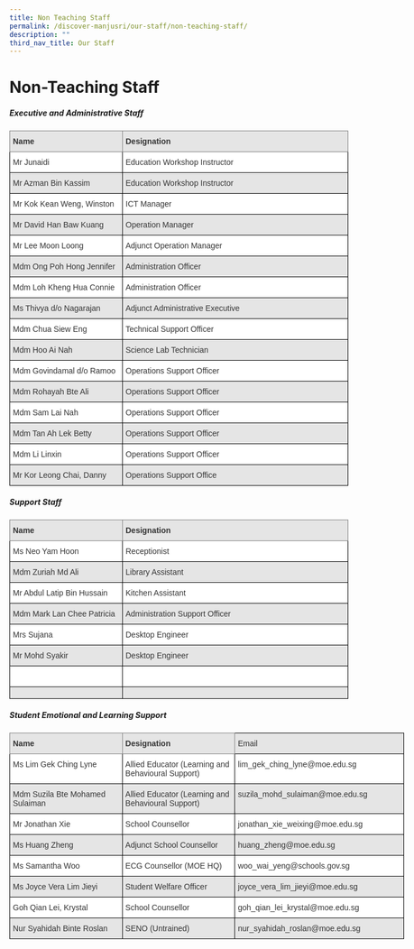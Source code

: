 ```yaml
---
title: Non Teaching Staff
permalink: /discover-manjusri/our-staff/non-teaching-staff/
description: ""
third_nav_title: Our Staff
---
```

# **Non-Teaching Staff**

##### **Executive and Administrative Staff**

<style type="text/css">
.tg  {border-collapse:collapse;border-spacing:0;}
.tg td{border-color:black;border-style:solid;border-width:1px;font-family:Arial, sans-serif;font-size:14px;
  overflow:hidden;padding:10px 5px;word-break:normal;}
.tg th{border-color:black;border-style:solid;border-width:1px;font-family:Arial, sans-serif;font-size:14px;
  font-weight:normal;overflow:hidden;padding:10px 5px;word-break:normal;}
.tg .tg-yu53{background-color:#E5E5E5;border-color:inherit;color:#333;font-weight:bold;text-align:left;vertical-align:top}
.tg .tg-citn{background-color:#FFF;color:#333;text-align:left;vertical-align:top}
.tg .tg-pz2b{background-color:#E5E5E5;color:#333;text-align:left;vertical-align:top}
</style>
<table class="tg" style="undefined;table-layout: fixed; width: 700px">
<colgroup>
<col style="width: 200px">
<col style="width: 400px">
</colgroup>
<thead>
  <tr>
    <th class="tg-yu53">Name    </th>
    <th class="tg-yu53">Designation<br></th>
  </tr>
</thead>
<tbody>
  <tr>
    <td class="tg-citn">Mr Junaidi<br></td>
    <td class="tg-citn">Education Workshop Instructor<br></td>
  </tr>
  <tr>
    <td class="tg-pz2b">Mr Azman Bin Kassim<br></td>
    <td class="tg-pz2b">Education Workshop Instructor <br></td>
  </tr>
  <tr>
    <td class="tg-citn">Mr Kok Kean Weng, Winston<br></td>
    <td class="tg-citn">ICT Manager<br></td>
  </tr>
  <tr>
    <td class="tg-pz2b">Mr David Han Baw Kuang <br></td>
    <td class="tg-pz2b">Operation Manager<br></td>
  </tr>
  <tr>
    <td class="tg-citn">Mr Lee Moon Loong</td>
    <td class="tg-citn">Adjunct Operation Manager</td>
  </tr>
  <tr>
    <td class="tg-pz2b">Mdm Ong Poh Hong Jennifer<br></td>
    <td class="tg-pz2b">Administration Officer<br></td>
  </tr>
  <tr>
    <td class="tg-citn">Mdm Loh Kheng Hua Connie<br></td>
    <td class="tg-citn">Administration Officer<br></td>
  </tr>
  <tr>
    <td class="tg-pz2b">Ms Thivya d/o Nagarajan</td>
    <td class="tg-pz2b">Adjunct Administrative Executive<br></td>
  </tr>
  <tr>
    <td class="tg-citn">Mdm Chua Siew Eng</td>
    <td class="tg-citn">Technical Support Officer<br></td>
  </tr>
  <tr>
    <td class="tg-pz2b">Mdm Hoo Ai Nah</td>
    <td class="tg-pz2b">Science Lab Technician</td>
  </tr>
  <tr>
    <td class="tg-citn">Mdm Govindamal d/o Ramoo<br></td>
    <td class="tg-citn">Operations Support Officer<br></td>
  </tr>
  <tr>
    <td class="tg-pz2b">Mdm Rohayah Bte Ali<br></td>
    <td class="tg-pz2b">Operations Support Officer<br></td>
  </tr>
  <tr>
    <td class="tg-citn">Mdm <span style="background-color:transparent">Sam Lai Nah</span><br></td>
    <td class="tg-citn">Operations Support Officer </td>
  </tr>
  <tr>
    <td class="tg-pz2b">Mdm Tan Ah Lek Betty<br></td>
    <td class="tg-pz2b">Operations Support Officer<br></td>
  </tr>
  <tr>
    <td class="tg-citn">Mdm <span style="background-color:transparent">Li Linxin</span><br></td>
    <td class="tg-citn">Operations Support Officer<br></td>
  </tr>
  <tr>
    <td class="tg-pz2b">Mr Kor Leong Chai, Danny</td>
    <td class="tg-pz2b">Operations Support Office</td>
  </tr>
</tbody>
</table>

##### **Support Staff**

<style type="text/css">
.tg  {border-collapse:collapse;border-spacing:0;}
.tg td{border-color:black;border-style:solid;border-width:1px;font-family:Arial, sans-serif;font-size:14px;
  overflow:hidden;padding:10px 5px;word-break:normal;}
.tg th{border-color:black;border-style:solid;border-width:1px;font-family:Arial, sans-serif;font-size:14px;
  font-weight:normal;overflow:hidden;padding:10px 5px;word-break:normal;}
.tg .tg-yu53{background-color:#E5E5E5;border-color:inherit;color:#333;font-weight:bold;text-align:left;vertical-align:top}
.tg .tg-citn{background-color:#FFF;color:#333;text-align:left;vertical-align:top}
.tg .tg-pz2b{background-color:#E5E5E5;color:#333;text-align:left;vertical-align:top}
.tg .tg-4hq5{background-color:#E5E5E5;color:#333;text-align:left;vertical-align:middle}
</style>
<table class="tg" style="undefined;table-layout: fixed; width: 700px">
<colgroup>
<col style="width: 200px">
<col style="width: 400px">
</colgroup>
<thead>
  <tr>
    <th class="tg-yu53">Name    </th>
    <th class="tg-yu53">Designation</th>
  </tr>
</thead>
<tbody>
  <tr>
    <td class="tg-citn">Ms Neo Yam Hoon</td>
    <td class="tg-citn">Receptionist</td>
  </tr>
  <tr>
    <td class="tg-pz2b">Mdm Zuriah Md Ali<br></td>
    <td class="tg-pz2b">Library Assistant<br></td>
  </tr>
  <tr>
    <td class="tg-citn">Mr Abdul Latip Bin Hussain</td>
    <td class="tg-citn">Kitchen Assistant</td>
  </tr>
  <tr>
    <td class="tg-pz2b">Mdm Mark Lan Chee Patricia<br></td>
    <td class="tg-pz2b">Administration Support Officer   </td>
  </tr>
  <tr>
    <td class="tg-citn">Mrs Sujana <br></td>
    <td class="tg-citn">Desktop Engineer</td>
  </tr>
  <tr>
    <td class="tg-pz2b">Mr Mohd Syakir<br></td>
    <td class="tg-pz2b">Desktop Engineer<br></td>
  </tr>
  <tr>
    <td class="tg-citn"><span style="background-color:transparent"> </span><br></td>
    <td class="tg-citn"> <br></td>
  </tr>
  <tr>
    <td class="tg-4hq5"> </td>
    <td class="tg-4hq5"> </td>
  </tr>
</tbody>
</table>


##### **Student Emotional and Learning Support**	

<style type="text/css">
.tg  {border-collapse:collapse;border-spacing:0;}
.tg td{border-color:black;border-style:solid;border-width:1px;font-family:Arial, sans-serif;font-size:14px;
  overflow:hidden;padding:10px 5px;word-break:normal;}
.tg th{border-color:black;border-style:solid;border-width:1px;font-family:Arial, sans-serif;font-size:14px;
  font-weight:normal;overflow:hidden;padding:10px 5px;word-break:normal;}
.tg .tg-yu53{background-color:#E5E5E5;border-color:inherit;color:#333;font-weight:bold;text-align:left;vertical-align:top}
.tg .tg-citn{background-color:#FFF;color:#333;text-align:left;vertical-align:top}
.tg .tg-4hq5{background-color:#E5E5E5;color:#333;text-align:left;vertical-align:middle}
.tg .tg-pz2b{background-color:#E5E5E5;color:#333;text-align:left;vertical-align:top}
</style>
<table class="tg" style="undefined;table-layout: fixed; width: 700px">
<colgroup>
<col style="width: 200px">
<col style="width: 200px">
<col style="width: 300px">
</colgroup>
<thead>
  <tr>
    <th class="tg-yu53">Name</th>
    <th class="tg-yu53">Designation</th>
    <th class="tg-4hq5"> Email</th>
  </tr>
</thead>
<tbody>
  <tr>
    <td class="tg-citn">Ms Lim Gek Ching Lyne</td>
    <td class="tg-citn">Allied Educator (Learning and Behavioural Support)<br></td>
    <td class="tg-citn"> lim_gek_ching_lyne@moe.edu.sg</td>
  </tr>
  <tr>
    <td class="tg-pz2b">Mdm Suzila Bte Mohamed Sulaiman<br></td>
    <td class="tg-pz2b">Allied Educator (Learning and Behavioural Support)</td>
    <td class="tg-pz2b"> suzila_mohd_sulaiman@moe.edu.sg</td>
  </tr>
  <tr>
    <td class="tg-citn">Mr Jonathan Xie</td>
    <td class="tg-citn">School Counsellor<br></td>
    <td class="tg-citn"> jonathan_xie_weixing@moe.edu.sg</td>
  </tr>
  <tr>
    <td class="tg-pz2b">Ms Huang Zheng    </td>
    <td class="tg-pz2b">Adjunct School Counsellor</td>
    <td class="tg-pz2b"> huang_zheng@moe.edu.sg</td>
  </tr>
  <tr>
    <td class="tg-citn">Ms Samantha Woo</td>
    <td class="tg-citn">ECG Counsellor (MOE HQ)</td>
    <td class="tg-citn"> woo_wai_yeng@schools.gov.sg</td>
  </tr>
  <tr>
    <td class="tg-4hq5">Ms Joyce Vera Lim Jieyi </td>
    <td class="tg-4hq5">Student Welfare Officer </td>
    <td class="tg-4hq5"> joyce_vera_lim_jieyi@moe.edu.sg</td>
  </tr>
	<tr>
    <td class="tg-citn">Goh Qian Lei, Krystal</td>
    <td class="tg-citn">School Counsellor</td>
    <td class="tg-citn"> goh_qian_lei_krystal@moe.edu.sg</td>
  </tr>
	 <tr>
    <td class="tg-4hq5">Nur Syahidah Binte Roslan</td>
    <td class="tg-4hq5">SENO  (Untrained)</td>
    <td class="tg-4hq5"> nur_syahidah_roslan@moe.edu.sg</td>
  </tr>
</tbody>
</table>